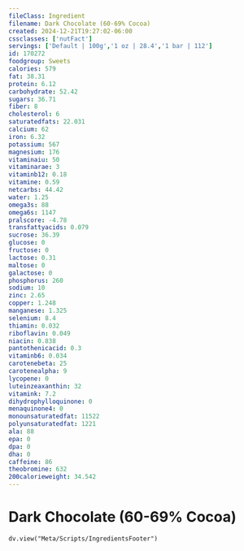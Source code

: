 ```yaml
---
fileClass: Ingredient
filename: Dark Chocolate (60-69% Cocoa)
created: 2024-12-21T19:27:02-06:00
cssclasses: ['nutFact']
servings: ['Default | 100g','1 oz | 28.4','1 bar | 112']
id: 170272
foodgroup: Sweets
calories: 579
fat: 38.31
protein: 6.12
carbohydrate: 52.42
sugars: 36.71
fiber: 8
cholesterol: 6
saturatedfats: 22.031
calcium: 62
iron: 6.32
potassium: 567
magnesium: 176
vitaminaiu: 50
vitaminarae: 3
vitaminb12: 0.18
vitamine: 0.59
netcarbs: 44.42
water: 1.25
omega3s: 88
omega6s: 1147
pralscore: -4.78
transfattyacids: 0.079
sucrose: 36.39
glucose: 0
fructose: 0
lactose: 0.31
maltose: 0
galactose: 0
phosphorus: 260
sodium: 10
zinc: 2.65
copper: 1.248
manganese: 1.325
selenium: 8.4
thiamin: 0.032
riboflavin: 0.049
niacin: 0.838
pantothenicacid: 0.3
vitaminb6: 0.034
carotenebeta: 25
carotenealpha: 9
lycopene: 0
luteinzeaxanthin: 32
vitamink: 7.2
dihydrophylloquinone: 0
menaquinone4: 0
monounsaturatedfat: 11522
polyunsaturatedfat: 1221
ala: 88
epa: 0
dpa: 0
dha: 0
caffeine: 86
theobromine: 632
200calorieweight: 34.542
---
```


# Dark Chocolate (60-69% Cocoa)

```dataviewjs
dv.view("Meta/Scripts/IngredientsFooter")
```